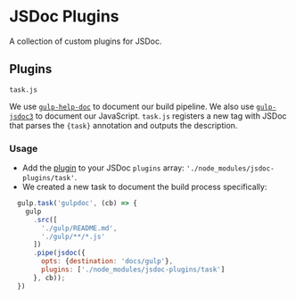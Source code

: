 # JSDoc Plugins

A collection of custom plugins for JSDoc.

## Plugins

`task.js`

We use [`gulp-help-doc`](https://www.npmjs.com/package/gulp-help-doc) to document our build pipeline.
We also use [`gulp-jsdoc3`](https://www.npmjs.com/package/gulp-jsdoc3) to document our JavaScript.
`task.js` registers a new tag with JSDoc that parses the `{task}` annotation and outputs the description.

### Usage

* Add the [plugin](http://usejsdoc.org/about-plugins.html)
to your JSDoc `plugins` array: `'./node_modules/jsdoc-plugins/task'`.
* We created a new task to document the build process specifically:

```js
  gulp.task('gulpdoc', (cb) => {
    gulp
      .src([
        './gulp/README.md',
        './gulp/**/*.js'
      ])
      .pipe(jsdoc({
        opts: {destination: 'docs/gulp'},
        plugins: ['./node_modules/jsdoc-plugins/task']
      }, cb));
  })
```
